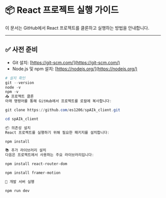 # 📦 React 프로젝트 실행 가이드

이 문서는 GitHub에서 React 프로젝트를 클론하고 실행하는 방법을 안내합니다.

---

## ✅ 사전 준비

- Git 설치: [https://git-scm.com/](https://git-scm.com/)
- Node.js 및 npm 설치: [https://nodejs.org/](https://nodejs.org/)

```powershell
# 설치 확인
git --version
node -v
npm -v
📥 프로젝트 클론
아래 명령어를 통해 GitHub에서 프로젝트를 로컬에 복사합니다:

git clone https://github.com/es1206/spAIk_client.git

cd spAIk_client

📦 의존성 설치
React 프로젝트를 실행하기 위해 필요한 패키지를 설치합니다:

npm install

📚 추가 라이브러리 설치
다음은 프로젝트에서 사용하는 주요 라이브러리입니다:

npm install react-router-dom

npm install framer-motion

🚀 개발 서버 실행

npm run dev
